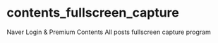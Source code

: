 # contents_fullscreen_capture
Naver Login &amp; Premium Contents All posts fullscreen capture program
